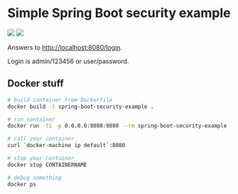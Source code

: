 Simple Spring Boot security example
===================================

<a href="https://travis-ci.org/eis/spring-boot-security-example" title="Build Status"><img src="https://travis-ci.org/eis/spring-boot-security-example.svg?branch=master"></a>
<a href="https://coveralls.io/github/eis/spring-boot-security-example" title="Coverage Status"><img src="http://img.shields.io/coveralls/eis/spring-boot-security-example/master.svg"></a>

Answers to [http://localhost:8080/login](http://localhost:8080/login).

Login is admin/123456 or user/password.

Docker stuff
------------

```bash
# build container from Dockerfile
docker build -t spring-boot-security-example .

# run container
docker run -ti -p 0.0.0.0:8080:8080 --rm spring-boot-security-example

# call your container
curl `docker-machine ip default`:8080

# stop your container
docker stop CONTAINERNAME

# debug something
docker ps
```
